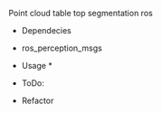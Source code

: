 Point cloud table top segmentation ros 
* Dependecies
 * ros_perception_msgs

* Usage
  * 
* ToDo:
 * Refactor
